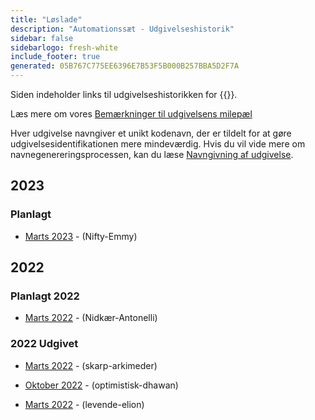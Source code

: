 ```yaml
---
title: "Løslade"
description: "Automationssæt - Udgivelseshistorik"
sidebar: false
sidebarlogo: fresh-white
include_footer: true
generated: 05B767C775EE6396E7B53F5B000B257BBA5D2F7A
---
```


Siden indeholder links til udgivelseshistorikken for {{<product-name>}}.

Læs mere om vores [Bemærkninger til udgivelsens milepæl](/da/releases/milestones)

Hver udgivelse navngiver et unikt kodenavn, der er tildelt for at gøre udgivelsesidentifikationen mere mindeværdig. Hvis du vil vide mere om navnegenereringsprocessen, kan du læse [Navngivning af udgivelse](/da/releases/naming).

## 2023

### Planlagt

- [Marts 2023](/da/releases/january-2023) - (Nifty-Emmy)

## 2022

### Planlagt 2022

- [Marts 2022](/da/releases/december-2022) - (Nidkær-Antonelli)

### 2022 Udgivet

- [Marts 2022](/da/releases/november-2022) - (skarp-arkimeder)

- [Oktober 2022](/da/releases/october-2022) - (optimistisk-dhawan)

- [Marts 2022](/da/releases/september-2022) - (levende-elion)
